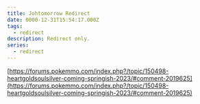 ```yaml
---
title: Johtomorrow Redirect
date: 0000-12-31T15:54:17.000Z
tags:
  - redirect
description: Redirect only.
series:
  - redirect
---
```


[https://forums.pokemmo.com/index.php?/topic/150498-heartgoldsoulsilver-coming-springish-2023/#comment-2019625](https://forums.pokemmo.com/index.php?/topic/150498-heartgoldsoulsilver-coming-springish-2023/#comment-2019625)
